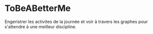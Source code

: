 # ToBeABetterMe
Engeristrer les activites de la journée et voir à travers les graphes pour s'attendre à une meilleur discipline. 
